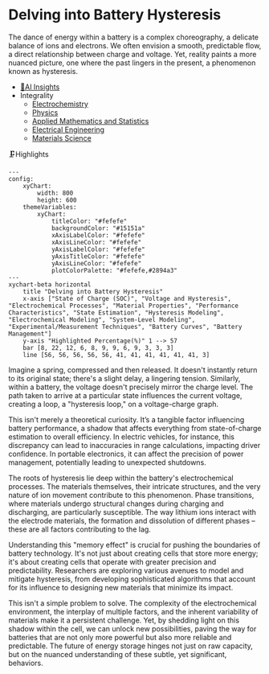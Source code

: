 # Delving into Battery Hysteresis
The dance of energy within a battery is a complex choreography, a delicate balance of ions and electrons. We often envision a smooth, predictable flow, a direct relationship between charge and voltage. Yet, reality paints a more nuanced picture, one where the past lingers in the present, a phenomenon known as hysteresis.
- [🧠AI Insights](https://viadean.notion.site/Delving-into-Battery-Hysteresis-1651ae7b9a3280daa443fdcb83597a00?pvs=4)
- Integrality
  - [Electrochemistry](https://viadean.notion.site/Electrochemistry-1751ae7b9a32801eb009d647c2feb491?pvs=4)
  - [Physics](https://viadean.notion.site/Physics-1a51ae7b9a3280799b42fe620aa30907?pvs=4)
  - [Applied Mathematics and Statistics](https://viadean.notion.site/Applied-Mathematics-and-Statistics-1a51ae7b9a328089b257dfc0888d4fd5?pvs=4)
  - [Electrical Engineering](https://viadean.notion.site/Electrical-Engineering-1a51ae7b9a3280b28420fe77e05fe5e0?pvs=4)
  - [Materials Science](https://viadean.notion.site/Materials-Science-1a51ae7b9a328019827fd2f066e82b0f?pvs=4)
 
🗜️Highlights
```mermaid
---
config:
    xyChart:
        width: 800
        height: 600
    themeVariables:
        xyChart:
            titleColor: "#fefefe"
            backgroundColor: "#15151a"
            xAxisLabelColor: "#fefefe"
            xAxisLineColor: "#fefefe"
            yAxisLabelColor: "#fefefe"
            yAxisTitleColor: "#fefefe"
            yAxisLineColor: "#fefefe"
            plotColorPalette: "#fefefe,#2894a3"
---
xychart-beta horizontal
    title "Delving into Battery Hysteresis"
    x-axis ["State of Charge (SOC)", "Voltage and Hysteresis", "Electrochemical Processes", "Material Properties", "Performance Characteristics", "State Estimation", "Hysteresis Modeling", "Electrochemical Modeling", "System-Level Modeling", "Experimental/Measurement Techniques", "Battery Curves", "Battery Management"]
    y-axis "Highlighted Percentage(%)" 1 --> 57
    bar [8, 22, 12, 6, 8, 9, 9, 6, 9, 3, 3, 3]
    line [56, 56, 56, 56, 56, 41, 41, 41, 41, 41, 41, 3]
```
Imagine a spring, compressed and then released. It doesn't instantly return to its original state; there's a slight delay, a lingering tension. Similarly, within a battery, the voltage doesn't precisely mirror the charge level. The path taken to arrive at a particular state influences the current voltage, creating a loop, a "hysteresis loop," on a voltage-charge graph.

This isn't merely a theoretical curiosity. It’s a tangible factor influencing battery performance, a shadow that affects everything from state-of-charge estimation to overall efficiency. In electric vehicles, for instance, this discrepancy can lead to inaccuracies in range calculations, impacting driver confidence. In portable electronics, it can affect the precision of power management, potentially leading to unexpected shutdowns.

The roots of hysteresis lie deep within the battery's electrochemical processes. The materials themselves, their intricate structures, and the very nature of ion movement contribute to this phenomenon. Phase transitions, where materials undergo structural changes during charging and discharging, are particularly susceptible. The way lithium ions interact with the electrode materials, the formation and dissolution of different phases – these are all factors contributing to the lag.

Understanding this "memory effect" is crucial for pushing the boundaries of battery technology. It's not just about creating cells that store more energy; it's about creating cells that operate with greater precision and predictability. Researchers are exploring various avenues to model and mitigate hysteresis, from developing sophisticated algorithms that account for its influence to designing new materials that minimize its impact.

This isn't a simple problem to solve. The complexity of the electrochemical environment, the interplay of multiple factors, and the inherent variability of materials make it a persistent challenge. Yet, by shedding light on this shadow within the cell, we can unlock new possibilities, paving the way for batteries that are not only more powerful but also more reliable and predictable. The future of energy storage hinges not just on raw capacity, but on the nuanced understanding of these subtle, yet significant, behaviors.
